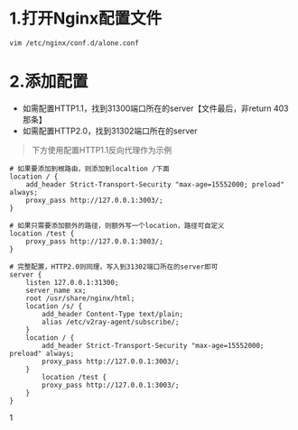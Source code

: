 # 1.打开Nginx配置文件

```
vim /etc/nginx/conf.d/alone.conf
```

# 2.添加配置

- 如需配置HTTP1.1，找到31300端口所在的server【文件最后，非return 403那条】
- 如需配置HTTP2.0，找到31302端口所在的server

> 下方使用配置HTTP1.1反向代理作为示例

```
# 如果要添加到根路由，则添加到localtion /下面
location / {
	add_header Strict-Transport-Security "max-age=15552000; preload" always;
	proxy_pass http://127.0.0.1:3003/;
}

# 如果只需要添加额外的路径，则额外写一个location，路径可自定义
location /test {
	proxy_pass http://127.0.0.1:3003/;
}

# 完整配置，HTTP2.0则同理，写入到31302端口所在的server即可
server {
	listen 127.0.0.1:31300;
	server_name xx;
	root /usr/share/nginx/html;
	location /s/ {
		add_header Content-Type text/plain;
		alias /etc/v2ray-agent/subscribe/;
	}
	location / {
		add_header Strict-Transport-Security "max-age=15552000; preload" always;
		proxy_pass http://127.0.0.1:3003/;
	}
    	location /test {
		proxy_pass http://127.0.0.1:3003/;
	}
}
```
1
